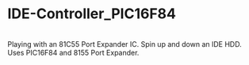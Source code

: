 # IDE-Controller_PIC16F84<br/>
<br/>
Playing with an 81C55 Port Expander IC. Spin up and down an IDE HDD. Uses PIC16F84 and 8155 Port Expander.
